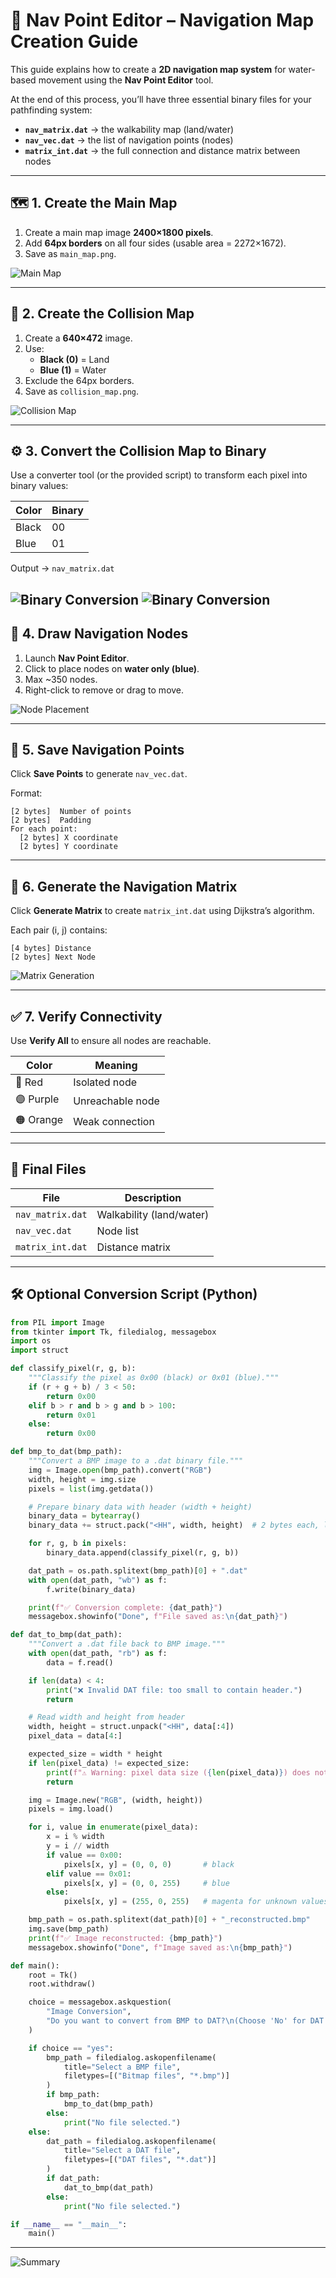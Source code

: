 # 🌊 Nav Point Editor – Navigation Map Creation Guide

This guide explains how to create a **2D navigation map system** for water-based movement using the **Nav Point Editor** tool.

At the end of this process, you’ll have three essential binary files for your pathfinding system:

- **`nav_matrix.dat`** → the walkability map (land/water)
- **`nav_vec.dat`** → the list of navigation points (nodes)
- **`matrix_int.dat`** → the full connection and distance matrix between nodes

---

## 🗺️ 1. Create the Main Map

1. Create a main map image **2400×1800 pixels**.
2. Add **64px borders** on all four sides (usable area = 2272×1672).
3. Save as `main_map.png`.

![Main Map](images/main_map_example.png)

---

## 🌊 2. Create the Collision Map

1. Create a **640×472** image.
2. Use:
   - **Black (0)** = Land
   - **Blue (1)** = Water
3. Exclude the 64px borders.
4. Save as `collision_map.png`.

![Collision Map](images/collision_map_example.png)

---

## ⚙️ 3. Convert the Collision Map to Binary

Use a converter tool (or the provided script) to transform each pixel into binary values:

| Color | Binary |
|--------|--------|
| Black | 00 |
| Blue  | 01 |

Output → `nav_matrix.dat`

![Binary Conversion](images/binary_conversion_example1.png)
![Binary Conversion](images/binary_conversion_example2.png)
---

## 🧭 4. Draw Navigation Nodes

1. Launch **Nav Point Editor**.
2. Click to place nodes on **water only (blue)**.
3. Max ~350 nodes.
4. Right-click to remove or drag to move.

![Node Placement](images/nodes_example.png)

---

## 💾 5. Save Navigation Points

Click **Save Points** to generate `nav_vec.dat`.

Format:

```
[2 bytes]  Number of points
[2 bytes]  Padding
For each point:
  [2 bytes] X coordinate
  [2 bytes] Y coordinate
```

---

## 🔗 6. Generate the Navigation Matrix

Click **Generate Matrix** to create `matrix_int.dat` using Dijkstra’s algorithm.

Each pair (i, j) contains:

```
[4 bytes] Distance
[2 bytes] Next Node
```

![Matrix Generation](images/matrix_example.png)

---

## ✅ 7. Verify Connectivity

Use **Verify All** to ensure all nodes are reachable.

| Color | Meaning |
|--------|----------|
| 🔴 Red | Isolated node |
| 🟣 Purple | Unreachable node |
| 🟠 Orange | Weak connection |

---

## 🧩 Final Files

| File | Description |
|------|--------------|
| `nav_matrix.dat` | Walkability (land/water) |
| `nav_vec.dat` | Node list |
| `matrix_int.dat` | Distance matrix |

---

## 🛠️ Optional Conversion Script (Python)

```python
from PIL import Image
from tkinter import Tk, filedialog, messagebox
import os
import struct

def classify_pixel(r, g, b):
    """Classify the pixel as 0x00 (black) or 0x01 (blue)."""
    if (r + g + b) / 3 < 50:
        return 0x00
    elif b > r and b > g and b > 100:
        return 0x01
    else:
        return 0x00

def bmp_to_dat(bmp_path):
    """Convert a BMP image to a .dat binary file."""
    img = Image.open(bmp_path).convert("RGB")
    width, height = img.size
    pixels = list(img.getdata())

    # Prepare binary data with header (width + height)
    binary_data = bytearray()
    binary_data += struct.pack("<HH", width, height)  # 2 bytes each, little-endian

    for r, g, b in pixels:
        binary_data.append(classify_pixel(r, g, b))

    dat_path = os.path.splitext(bmp_path)[0] + ".dat"
    with open(dat_path, "wb") as f:
        f.write(binary_data)

    print(f"✅ Conversion complete: {dat_path}")
    messagebox.showinfo("Done", f"File saved as:\n{dat_path}")

def dat_to_bmp(dat_path):
    """Convert a .dat file back to BMP image."""
    with open(dat_path, "rb") as f:
        data = f.read()

    if len(data) < 4:
        print("❌ Invalid DAT file: too small to contain header.")
        return

    # Read width and height from header
    width, height = struct.unpack("<HH", data[:4])
    pixel_data = data[4:]

    expected_size = width * height
    if len(pixel_data) != expected_size:
        print(f"⚠️ Warning: pixel data size ({len(pixel_data)}) does not match {width}x{height} = {expected_size}")
        return

    img = Image.new("RGB", (width, height))
    pixels = img.load()

    for i, value in enumerate(pixel_data):
        x = i % width
        y = i // width
        if value == 0x00:
            pixels[x, y] = (0, 0, 0)       # black
        elif value == 0x01:
            pixels[x, y] = (0, 0, 255)     # blue
        else:
            pixels[x, y] = (255, 0, 255)   # magenta for unknown values

    bmp_path = os.path.splitext(dat_path)[0] + "_reconstructed.bmp"
    img.save(bmp_path)
    print(f"✅ Image reconstructed: {bmp_path}")
    messagebox.showinfo("Done", f"Image saved as:\n{bmp_path}")

def main():
    root = Tk()
    root.withdraw()

    choice = messagebox.askquestion(
        "Image Conversion",
        "Do you want to convert from BMP to DAT?\n(Choose 'No' for DAT → BMP)"
    )

    if choice == "yes":
        bmp_path = filedialog.askopenfilename(
            title="Select a BMP file",
            filetypes=[("Bitmap files", "*.bmp")]
        )
        if bmp_path:
            bmp_to_dat(bmp_path)
        else:
            print("No file selected.")
    else:
        dat_path = filedialog.askopenfilename(
            title="Select a DAT file",
            filetypes=[("DAT files", "*.dat")]
        )
        if dat_path:
            dat_to_bmp(dat_path)
        else:
            print("No file selected.")

if __name__ == "__main__":
    main()

```

---

![Summary](images/readme_overview.png)
